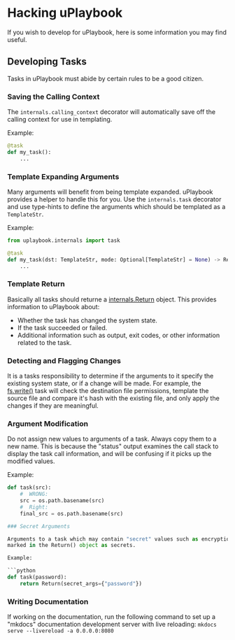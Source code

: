 # Hacking uPlaybook

If you wish to develop for uPlaybook, here is some information you may find useful.

## Developing Tasks

Tasks in uPlaybook must abide by certain rules to be a good citizen.

### Saving the Calling Context

The `internals.calling_context` decorator will automatically save off the calling
context for use in templating.

Example:

```python
@task
def my_task():
    ...
```

### Template Expanding Arguments

Many arguments will benefit from being template expanded.  uPlaybook provides a helper to
handle this for you.  Use the `internals.task` decorator and use type-hints to define the
arguments which should be templated as a `TemplateStr`.

Example:

```python
from uplaybook.internals import task

@task
def my_task(dst: TemplateStr, mode: Optional[TemplateStr] = None) -> Return:
    ...
```

### Template Return

Basically all tasks should returne a
[internals.Return](tasks/internals.md#uplaybook.internals.Return) object.  This provides
information to uPlaybook about:

- Whether the task has changed the system state.
- If the task succeeded or failed.
- Additional information such as output, exit codes, or other information related to the
  task.

### Detecting and Flagging Changes

It is a tasks responsibility to determine if the arguments to it specify the existing
system state, or if a change will be made.  For example, the
[fs.write()](tasks/fs.md#uplaybook.fs.write) task will check the destination file permissions,
template the source file and compare it's hash with the existing file, and only apply the
changes if they are meaningful.

### Argument Modification

Do not assign new values to arguments of a task.  Always copy them to a new name.  This is
because the "status" output examines the call stack to display the task call information,
and will be confusing if it picks up the modified values.

Example:

```python
def task(src):
    #  WRONG:
    src = os.path.basename(src)
    #  Right:
    final_src = os.path.basename(src)

### Secret Arguments

Arguments to a task which may contain "secret" values such as encryption keys should be
marked in the Return() object as secrets.

Example:

```python
def task(password):
    return Return(secret_args={"password"})
```

### Writing Documentation

If working on the documentation, run the following command to set up a "mkdocs"
documentation development server with live reloading:  `mkdocs serve --livereload -a
0.0.0.0:8080`

<!-- vim: set tw=90: -->
